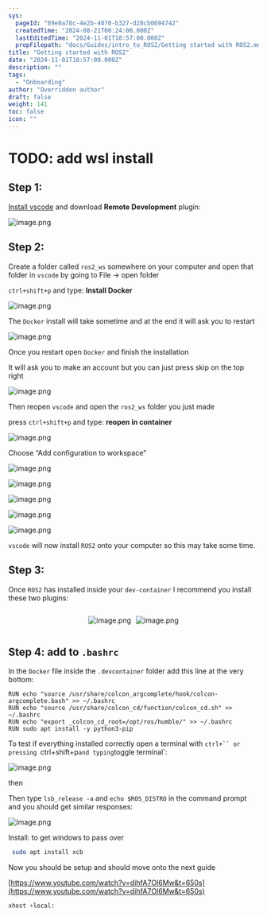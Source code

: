 ```yaml
---
sys:
  pageId: "89e0a78c-4e2b-4070-b327-d28cb0694742"
  createdTime: "2024-08-21T00:24:00.000Z"
  lastEditedTime: "2024-11-01T18:57:00.000Z"
  propFilepath: "docs/Guides/intro_to_ROS2/Getting started with ROS2.md"
title: "Getting started with ROS2"
date: "2024-11-01T18:57:00.000Z"
description: ""
tags:
  - "Onboarding"
author: "Overridden author"
draft: false
weight: 141
toc: false
icon: ""
---
```


# TODO: add wsl install

## Step 1:

[Install vscode](https://code.visualstudio.com/download) and download **Remote Development** plugin:

![image.png](https://prod-files-secure.s3.us-west-2.amazonaws.com/d518164a-d88e-44d1-a4ee-3adb3bd8bce0/efb52993-1881-4a40-b95e-6f020334f022/image.png?X-Amz-Algorithm=AWS4-HMAC-SHA256&X-Amz-Content-Sha256=UNSIGNED-PAYLOAD&X-Amz-Credential=ASIAZI2LB466YONQ66QK%2F20250303%2Fus-west-2%2Fs3%2Faws4_request&X-Amz-Date=20250303T181031Z&X-Amz-Expires=3600&X-Amz-Security-Token=IQoJb3JpZ2luX2VjEKL%2F%2F%2F%2F%2F%2F%2F%2F%2F%2FwEaCXVzLXdlc3QtMiJIMEYCIQDynWy2F6Cu0qcjjIiPFPxfu%2BiBBgkp6xFOSl1E883vRQIhALAWVqNcDcNdUD6KLAjNmKcPQ79MhbzCik2NtsdxWJSKKogECNv%2F%2F%2F%2F%2F%2F%2F%2F%2F%2FwEQABoMNjM3NDIzMTgzODA1IgyDxL5Cut%2B7cMgB8Dsq3APacO6NuPDlLtfT2raT5D4pRE7uaENltoSNIRCERu27BriJUpuQTnE1Dkq1QQzTkqYEkFAMLO2rtr8BBw4d5patDZKnThgdgqDe1qkEOPV%2FGZyQDwDBL6Q6R6ekaveXHVXz8l0dnTqs2Gjn%2FYruT7BRbd%2BPddfdAbEmgY38w0OvWa%2BKHd5JZu8GOVdZyGbaDuGxYCvehar2Y8lOuKpuxjs5iIuXoJWvmp5OxG61BcQCb2Z7KCZAp%2FgDEFrIeW43J9wrV9dFd%2FQ2T8T1jOnuUwonZa41Zm5VhMfbxbP9nx%2FUcGuOmyBby9kM44pmjDdy5sl7BYRPLnvsXKH96gFCAZ2s7OT7Cf90KyIqtJ3zgLoV7BVvQi166O%2BhFAP8e2giYE1TfnIaApDpokYmJZugV07hR2%2BXztiYZMcWN0ERznrjZDDp%2F4f19NMItXkX%2FHm0i0fQzM8HFxTG8OACnzqdUQ%2F32ptowCZzbyjweQS00MBw706KMgEWcS7ZVI0hmzgSx%2BsDk5We7Pe9zMZPdb0jI5RUQRBORoLPHif6QrWpQ5XS4l44bNC33WlJKYFdcmZC3lOyGjd%2FPHGScoRIO%2FO03pfiJDby8qYEUhje5uba1HhFtiPeCudamUOQNyRrmTDo25e%2BBjqkAavmMr7Phq%2F4Lc3fUyZ4NQqDHAArO%2FmRJfKtgRG%2F81Nzsy9SGsnj7GweHAf48UByBB659fFmIpUSAXTpwu4%2FhI70gduKGRzHLOMufmz70cukDmV9e%2BnVu1f%2B%2FPOmpAKS%2F6AVCCclc49QFwu91XOhAqVfLr83lNWiPbrQ4BnU0tfdzftCtIDvv%2B%2Fhb7J2zgVmRT%2BgYyq8DptFVEt8xMYGw9grp6eq&X-Amz-Signature=1ee6bf8cd6a30852416193fed0871b9a76c3a5317e14175e04f037e175ad7c0a&X-Amz-SignedHeaders=host&x-id=GetObject)

## Step 2:

Create a folder called `ros2_ws` somewhere on your computer and open that folder in `vscode` by going to File → open folder 

`ctrl+shift+p` and type: **Install Docker**

![image.png](https://prod-files-secure.s3.us-west-2.amazonaws.com/d518164a-d88e-44d1-a4ee-3adb3bd8bce0/2269dc0e-1cd5-47ff-bceb-c04ad9b2eab0/image.png?X-Amz-Algorithm=AWS4-HMAC-SHA256&X-Amz-Content-Sha256=UNSIGNED-PAYLOAD&X-Amz-Credential=ASIAZI2LB466YONQ66QK%2F20250303%2Fus-west-2%2Fs3%2Faws4_request&X-Amz-Date=20250303T181031Z&X-Amz-Expires=3600&X-Amz-Security-Token=IQoJb3JpZ2luX2VjEKL%2F%2F%2F%2F%2F%2F%2F%2F%2F%2FwEaCXVzLXdlc3QtMiJIMEYCIQDynWy2F6Cu0qcjjIiPFPxfu%2BiBBgkp6xFOSl1E883vRQIhALAWVqNcDcNdUD6KLAjNmKcPQ79MhbzCik2NtsdxWJSKKogECNv%2F%2F%2F%2F%2F%2F%2F%2F%2F%2FwEQABoMNjM3NDIzMTgzODA1IgyDxL5Cut%2B7cMgB8Dsq3APacO6NuPDlLtfT2raT5D4pRE7uaENltoSNIRCERu27BriJUpuQTnE1Dkq1QQzTkqYEkFAMLO2rtr8BBw4d5patDZKnThgdgqDe1qkEOPV%2FGZyQDwDBL6Q6R6ekaveXHVXz8l0dnTqs2Gjn%2FYruT7BRbd%2BPddfdAbEmgY38w0OvWa%2BKHd5JZu8GOVdZyGbaDuGxYCvehar2Y8lOuKpuxjs5iIuXoJWvmp5OxG61BcQCb2Z7KCZAp%2FgDEFrIeW43J9wrV9dFd%2FQ2T8T1jOnuUwonZa41Zm5VhMfbxbP9nx%2FUcGuOmyBby9kM44pmjDdy5sl7BYRPLnvsXKH96gFCAZ2s7OT7Cf90KyIqtJ3zgLoV7BVvQi166O%2BhFAP8e2giYE1TfnIaApDpokYmJZugV07hR2%2BXztiYZMcWN0ERznrjZDDp%2F4f19NMItXkX%2FHm0i0fQzM8HFxTG8OACnzqdUQ%2F32ptowCZzbyjweQS00MBw706KMgEWcS7ZVI0hmzgSx%2BsDk5We7Pe9zMZPdb0jI5RUQRBORoLPHif6QrWpQ5XS4l44bNC33WlJKYFdcmZC3lOyGjd%2FPHGScoRIO%2FO03pfiJDby8qYEUhje5uba1HhFtiPeCudamUOQNyRrmTDo25e%2BBjqkAavmMr7Phq%2F4Lc3fUyZ4NQqDHAArO%2FmRJfKtgRG%2F81Nzsy9SGsnj7GweHAf48UByBB659fFmIpUSAXTpwu4%2FhI70gduKGRzHLOMufmz70cukDmV9e%2BnVu1f%2B%2FPOmpAKS%2F6AVCCclc49QFwu91XOhAqVfLr83lNWiPbrQ4BnU0tfdzftCtIDvv%2B%2Fhb7J2zgVmRT%2BgYyq8DptFVEt8xMYGw9grp6eq&X-Amz-Signature=7c483ff99ae9c32821cdf27bff3413a9f18d6e75176064956a44543110b084e7&X-Amz-SignedHeaders=host&x-id=GetObject)

The `Docker` install will take sometime and at the end it will ask you to restart

![image.png](https://prod-files-secure.s3.us-west-2.amazonaws.com/d518164a-d88e-44d1-a4ee-3adb3bd8bce0/ed233f78-be33-4b1f-b89c-9c346c0e961e/image.png?X-Amz-Algorithm=AWS4-HMAC-SHA256&X-Amz-Content-Sha256=UNSIGNED-PAYLOAD&X-Amz-Credential=ASIAZI2LB466YONQ66QK%2F20250303%2Fus-west-2%2Fs3%2Faws4_request&X-Amz-Date=20250303T181031Z&X-Amz-Expires=3600&X-Amz-Security-Token=IQoJb3JpZ2luX2VjEKL%2F%2F%2F%2F%2F%2F%2F%2F%2F%2FwEaCXVzLXdlc3QtMiJIMEYCIQDynWy2F6Cu0qcjjIiPFPxfu%2BiBBgkp6xFOSl1E883vRQIhALAWVqNcDcNdUD6KLAjNmKcPQ79MhbzCik2NtsdxWJSKKogECNv%2F%2F%2F%2F%2F%2F%2F%2F%2F%2FwEQABoMNjM3NDIzMTgzODA1IgyDxL5Cut%2B7cMgB8Dsq3APacO6NuPDlLtfT2raT5D4pRE7uaENltoSNIRCERu27BriJUpuQTnE1Dkq1QQzTkqYEkFAMLO2rtr8BBw4d5patDZKnThgdgqDe1qkEOPV%2FGZyQDwDBL6Q6R6ekaveXHVXz8l0dnTqs2Gjn%2FYruT7BRbd%2BPddfdAbEmgY38w0OvWa%2BKHd5JZu8GOVdZyGbaDuGxYCvehar2Y8lOuKpuxjs5iIuXoJWvmp5OxG61BcQCb2Z7KCZAp%2FgDEFrIeW43J9wrV9dFd%2FQ2T8T1jOnuUwonZa41Zm5VhMfbxbP9nx%2FUcGuOmyBby9kM44pmjDdy5sl7BYRPLnvsXKH96gFCAZ2s7OT7Cf90KyIqtJ3zgLoV7BVvQi166O%2BhFAP8e2giYE1TfnIaApDpokYmJZugV07hR2%2BXztiYZMcWN0ERznrjZDDp%2F4f19NMItXkX%2FHm0i0fQzM8HFxTG8OACnzqdUQ%2F32ptowCZzbyjweQS00MBw706KMgEWcS7ZVI0hmzgSx%2BsDk5We7Pe9zMZPdb0jI5RUQRBORoLPHif6QrWpQ5XS4l44bNC33WlJKYFdcmZC3lOyGjd%2FPHGScoRIO%2FO03pfiJDby8qYEUhje5uba1HhFtiPeCudamUOQNyRrmTDo25e%2BBjqkAavmMr7Phq%2F4Lc3fUyZ4NQqDHAArO%2FmRJfKtgRG%2F81Nzsy9SGsnj7GweHAf48UByBB659fFmIpUSAXTpwu4%2FhI70gduKGRzHLOMufmz70cukDmV9e%2BnVu1f%2B%2FPOmpAKS%2F6AVCCclc49QFwu91XOhAqVfLr83lNWiPbrQ4BnU0tfdzftCtIDvv%2B%2Fhb7J2zgVmRT%2BgYyq8DptFVEt8xMYGw9grp6eq&X-Amz-Signature=49090304042e083570964ec464d4f13ce314c248641a594acb655cea003aa083&X-Amz-SignedHeaders=host&x-id=GetObject)

Once you restart open `Docker` and finish the installation

It will ask you to make an account but you can just press skip on the top right

![image.png](https://prod-files-secure.s3.us-west-2.amazonaws.com/d518164a-d88e-44d1-a4ee-3adb3bd8bce0/21010ad9-1659-4fd9-9f59-9932a09b2a3d/image.png?X-Amz-Algorithm=AWS4-HMAC-SHA256&X-Amz-Content-Sha256=UNSIGNED-PAYLOAD&X-Amz-Credential=ASIAZI2LB466YONQ66QK%2F20250303%2Fus-west-2%2Fs3%2Faws4_request&X-Amz-Date=20250303T181031Z&X-Amz-Expires=3600&X-Amz-Security-Token=IQoJb3JpZ2luX2VjEKL%2F%2F%2F%2F%2F%2F%2F%2F%2F%2FwEaCXVzLXdlc3QtMiJIMEYCIQDynWy2F6Cu0qcjjIiPFPxfu%2BiBBgkp6xFOSl1E883vRQIhALAWVqNcDcNdUD6KLAjNmKcPQ79MhbzCik2NtsdxWJSKKogECNv%2F%2F%2F%2F%2F%2F%2F%2F%2F%2FwEQABoMNjM3NDIzMTgzODA1IgyDxL5Cut%2B7cMgB8Dsq3APacO6NuPDlLtfT2raT5D4pRE7uaENltoSNIRCERu27BriJUpuQTnE1Dkq1QQzTkqYEkFAMLO2rtr8BBw4d5patDZKnThgdgqDe1qkEOPV%2FGZyQDwDBL6Q6R6ekaveXHVXz8l0dnTqs2Gjn%2FYruT7BRbd%2BPddfdAbEmgY38w0OvWa%2BKHd5JZu8GOVdZyGbaDuGxYCvehar2Y8lOuKpuxjs5iIuXoJWvmp5OxG61BcQCb2Z7KCZAp%2FgDEFrIeW43J9wrV9dFd%2FQ2T8T1jOnuUwonZa41Zm5VhMfbxbP9nx%2FUcGuOmyBby9kM44pmjDdy5sl7BYRPLnvsXKH96gFCAZ2s7OT7Cf90KyIqtJ3zgLoV7BVvQi166O%2BhFAP8e2giYE1TfnIaApDpokYmJZugV07hR2%2BXztiYZMcWN0ERznrjZDDp%2F4f19NMItXkX%2FHm0i0fQzM8HFxTG8OACnzqdUQ%2F32ptowCZzbyjweQS00MBw706KMgEWcS7ZVI0hmzgSx%2BsDk5We7Pe9zMZPdb0jI5RUQRBORoLPHif6QrWpQ5XS4l44bNC33WlJKYFdcmZC3lOyGjd%2FPHGScoRIO%2FO03pfiJDby8qYEUhje5uba1HhFtiPeCudamUOQNyRrmTDo25e%2BBjqkAavmMr7Phq%2F4Lc3fUyZ4NQqDHAArO%2FmRJfKtgRG%2F81Nzsy9SGsnj7GweHAf48UByBB659fFmIpUSAXTpwu4%2FhI70gduKGRzHLOMufmz70cukDmV9e%2BnVu1f%2B%2FPOmpAKS%2F6AVCCclc49QFwu91XOhAqVfLr83lNWiPbrQ4BnU0tfdzftCtIDvv%2B%2Fhb7J2zgVmRT%2BgYyq8DptFVEt8xMYGw9grp6eq&X-Amz-Signature=c43f7eb45b98c69a56669491e4510f8deb3400127eb5d433cd435fa41f2fbfae&X-Amz-SignedHeaders=host&x-id=GetObject)

Then reopen `vscode` and open the `ros2_ws` folder you just made

press `ctrl+shift+p` and type: **reopen in container**

![image.png](https://prod-files-secure.s3.us-west-2.amazonaws.com/d518164a-d88e-44d1-a4ee-3adb3bd8bce0/4e93b8c2-41ad-488c-8095-c74205196118/image.png?X-Amz-Algorithm=AWS4-HMAC-SHA256&X-Amz-Content-Sha256=UNSIGNED-PAYLOAD&X-Amz-Credential=ASIAZI2LB466YONQ66QK%2F20250303%2Fus-west-2%2Fs3%2Faws4_request&X-Amz-Date=20250303T181031Z&X-Amz-Expires=3600&X-Amz-Security-Token=IQoJb3JpZ2luX2VjEKL%2F%2F%2F%2F%2F%2F%2F%2F%2F%2FwEaCXVzLXdlc3QtMiJIMEYCIQDynWy2F6Cu0qcjjIiPFPxfu%2BiBBgkp6xFOSl1E883vRQIhALAWVqNcDcNdUD6KLAjNmKcPQ79MhbzCik2NtsdxWJSKKogECNv%2F%2F%2F%2F%2F%2F%2F%2F%2F%2FwEQABoMNjM3NDIzMTgzODA1IgyDxL5Cut%2B7cMgB8Dsq3APacO6NuPDlLtfT2raT5D4pRE7uaENltoSNIRCERu27BriJUpuQTnE1Dkq1QQzTkqYEkFAMLO2rtr8BBw4d5patDZKnThgdgqDe1qkEOPV%2FGZyQDwDBL6Q6R6ekaveXHVXz8l0dnTqs2Gjn%2FYruT7BRbd%2BPddfdAbEmgY38w0OvWa%2BKHd5JZu8GOVdZyGbaDuGxYCvehar2Y8lOuKpuxjs5iIuXoJWvmp5OxG61BcQCb2Z7KCZAp%2FgDEFrIeW43J9wrV9dFd%2FQ2T8T1jOnuUwonZa41Zm5VhMfbxbP9nx%2FUcGuOmyBby9kM44pmjDdy5sl7BYRPLnvsXKH96gFCAZ2s7OT7Cf90KyIqtJ3zgLoV7BVvQi166O%2BhFAP8e2giYE1TfnIaApDpokYmJZugV07hR2%2BXztiYZMcWN0ERznrjZDDp%2F4f19NMItXkX%2FHm0i0fQzM8HFxTG8OACnzqdUQ%2F32ptowCZzbyjweQS00MBw706KMgEWcS7ZVI0hmzgSx%2BsDk5We7Pe9zMZPdb0jI5RUQRBORoLPHif6QrWpQ5XS4l44bNC33WlJKYFdcmZC3lOyGjd%2FPHGScoRIO%2FO03pfiJDby8qYEUhje5uba1HhFtiPeCudamUOQNyRrmTDo25e%2BBjqkAavmMr7Phq%2F4Lc3fUyZ4NQqDHAArO%2FmRJfKtgRG%2F81Nzsy9SGsnj7GweHAf48UByBB659fFmIpUSAXTpwu4%2FhI70gduKGRzHLOMufmz70cukDmV9e%2BnVu1f%2B%2FPOmpAKS%2F6AVCCclc49QFwu91XOhAqVfLr83lNWiPbrQ4BnU0tfdzftCtIDvv%2B%2Fhb7J2zgVmRT%2BgYyq8DptFVEt8xMYGw9grp6eq&X-Amz-Signature=d57c2287bde7d51bf0f24f5008da9e0e3616a62ce412a7cb7e30ffb4f5e8af5e&X-Amz-SignedHeaders=host&x-id=GetObject)

Choose “Add configuration to workspace”

![image.png](https://prod-files-secure.s3.us-west-2.amazonaws.com/d518164a-d88e-44d1-a4ee-3adb3bd8bce0/9560b282-5060-4989-ba37-97e7b2c22476/image.png?X-Amz-Algorithm=AWS4-HMAC-SHA256&X-Amz-Content-Sha256=UNSIGNED-PAYLOAD&X-Amz-Credential=ASIAZI2LB466YONQ66QK%2F20250303%2Fus-west-2%2Fs3%2Faws4_request&X-Amz-Date=20250303T181031Z&X-Amz-Expires=3600&X-Amz-Security-Token=IQoJb3JpZ2luX2VjEKL%2F%2F%2F%2F%2F%2F%2F%2F%2F%2FwEaCXVzLXdlc3QtMiJIMEYCIQDynWy2F6Cu0qcjjIiPFPxfu%2BiBBgkp6xFOSl1E883vRQIhALAWVqNcDcNdUD6KLAjNmKcPQ79MhbzCik2NtsdxWJSKKogECNv%2F%2F%2F%2F%2F%2F%2F%2F%2F%2FwEQABoMNjM3NDIzMTgzODA1IgyDxL5Cut%2B7cMgB8Dsq3APacO6NuPDlLtfT2raT5D4pRE7uaENltoSNIRCERu27BriJUpuQTnE1Dkq1QQzTkqYEkFAMLO2rtr8BBw4d5patDZKnThgdgqDe1qkEOPV%2FGZyQDwDBL6Q6R6ekaveXHVXz8l0dnTqs2Gjn%2FYruT7BRbd%2BPddfdAbEmgY38w0OvWa%2BKHd5JZu8GOVdZyGbaDuGxYCvehar2Y8lOuKpuxjs5iIuXoJWvmp5OxG61BcQCb2Z7KCZAp%2FgDEFrIeW43J9wrV9dFd%2FQ2T8T1jOnuUwonZa41Zm5VhMfbxbP9nx%2FUcGuOmyBby9kM44pmjDdy5sl7BYRPLnvsXKH96gFCAZ2s7OT7Cf90KyIqtJ3zgLoV7BVvQi166O%2BhFAP8e2giYE1TfnIaApDpokYmJZugV07hR2%2BXztiYZMcWN0ERznrjZDDp%2F4f19NMItXkX%2FHm0i0fQzM8HFxTG8OACnzqdUQ%2F32ptowCZzbyjweQS00MBw706KMgEWcS7ZVI0hmzgSx%2BsDk5We7Pe9zMZPdb0jI5RUQRBORoLPHif6QrWpQ5XS4l44bNC33WlJKYFdcmZC3lOyGjd%2FPHGScoRIO%2FO03pfiJDby8qYEUhje5uba1HhFtiPeCudamUOQNyRrmTDo25e%2BBjqkAavmMr7Phq%2F4Lc3fUyZ4NQqDHAArO%2FmRJfKtgRG%2F81Nzsy9SGsnj7GweHAf48UByBB659fFmIpUSAXTpwu4%2FhI70gduKGRzHLOMufmz70cukDmV9e%2BnVu1f%2B%2FPOmpAKS%2F6AVCCclc49QFwu91XOhAqVfLr83lNWiPbrQ4BnU0tfdzftCtIDvv%2B%2Fhb7J2zgVmRT%2BgYyq8DptFVEt8xMYGw9grp6eq&X-Amz-Signature=2c737f910fe42150ab738a65f37a1afa9945a7ea9fcf0d7c004f098814bac783&X-Amz-SignedHeaders=host&x-id=GetObject)

![image.png](https://prod-files-secure.s3.us-west-2.amazonaws.com/d518164a-d88e-44d1-a4ee-3adb3bd8bce0/2ee63f81-886b-48e8-a553-dc6e5eac99e4/image.png?X-Amz-Algorithm=AWS4-HMAC-SHA256&X-Amz-Content-Sha256=UNSIGNED-PAYLOAD&X-Amz-Credential=ASIAZI2LB466YONQ66QK%2F20250303%2Fus-west-2%2Fs3%2Faws4_request&X-Amz-Date=20250303T181031Z&X-Amz-Expires=3600&X-Amz-Security-Token=IQoJb3JpZ2luX2VjEKL%2F%2F%2F%2F%2F%2F%2F%2F%2F%2FwEaCXVzLXdlc3QtMiJIMEYCIQDynWy2F6Cu0qcjjIiPFPxfu%2BiBBgkp6xFOSl1E883vRQIhALAWVqNcDcNdUD6KLAjNmKcPQ79MhbzCik2NtsdxWJSKKogECNv%2F%2F%2F%2F%2F%2F%2F%2F%2F%2FwEQABoMNjM3NDIzMTgzODA1IgyDxL5Cut%2B7cMgB8Dsq3APacO6NuPDlLtfT2raT5D4pRE7uaENltoSNIRCERu27BriJUpuQTnE1Dkq1QQzTkqYEkFAMLO2rtr8BBw4d5patDZKnThgdgqDe1qkEOPV%2FGZyQDwDBL6Q6R6ekaveXHVXz8l0dnTqs2Gjn%2FYruT7BRbd%2BPddfdAbEmgY38w0OvWa%2BKHd5JZu8GOVdZyGbaDuGxYCvehar2Y8lOuKpuxjs5iIuXoJWvmp5OxG61BcQCb2Z7KCZAp%2FgDEFrIeW43J9wrV9dFd%2FQ2T8T1jOnuUwonZa41Zm5VhMfbxbP9nx%2FUcGuOmyBby9kM44pmjDdy5sl7BYRPLnvsXKH96gFCAZ2s7OT7Cf90KyIqtJ3zgLoV7BVvQi166O%2BhFAP8e2giYE1TfnIaApDpokYmJZugV07hR2%2BXztiYZMcWN0ERznrjZDDp%2F4f19NMItXkX%2FHm0i0fQzM8HFxTG8OACnzqdUQ%2F32ptowCZzbyjweQS00MBw706KMgEWcS7ZVI0hmzgSx%2BsDk5We7Pe9zMZPdb0jI5RUQRBORoLPHif6QrWpQ5XS4l44bNC33WlJKYFdcmZC3lOyGjd%2FPHGScoRIO%2FO03pfiJDby8qYEUhje5uba1HhFtiPeCudamUOQNyRrmTDo25e%2BBjqkAavmMr7Phq%2F4Lc3fUyZ4NQqDHAArO%2FmRJfKtgRG%2F81Nzsy9SGsnj7GweHAf48UByBB659fFmIpUSAXTpwu4%2FhI70gduKGRzHLOMufmz70cukDmV9e%2BnVu1f%2B%2FPOmpAKS%2F6AVCCclc49QFwu91XOhAqVfLr83lNWiPbrQ4BnU0tfdzftCtIDvv%2B%2Fhb7J2zgVmRT%2BgYyq8DptFVEt8xMYGw9grp6eq&X-Amz-Signature=47a7614fbc3a837327c5163dbf41ec8300a056fa5136ca951ed38fa2f6adc5ba&X-Amz-SignedHeaders=host&x-id=GetObject)

![image.png](https://prod-files-secure.s3.us-west-2.amazonaws.com/d518164a-d88e-44d1-a4ee-3adb3bd8bce0/ae1580b2-b048-407e-aed9-b584224a7a04/image.png?X-Amz-Algorithm=AWS4-HMAC-SHA256&X-Amz-Content-Sha256=UNSIGNED-PAYLOAD&X-Amz-Credential=ASIAZI2LB466YONQ66QK%2F20250303%2Fus-west-2%2Fs3%2Faws4_request&X-Amz-Date=20250303T181031Z&X-Amz-Expires=3600&X-Amz-Security-Token=IQoJb3JpZ2luX2VjEKL%2F%2F%2F%2F%2F%2F%2F%2F%2F%2FwEaCXVzLXdlc3QtMiJIMEYCIQDynWy2F6Cu0qcjjIiPFPxfu%2BiBBgkp6xFOSl1E883vRQIhALAWVqNcDcNdUD6KLAjNmKcPQ79MhbzCik2NtsdxWJSKKogECNv%2F%2F%2F%2F%2F%2F%2F%2F%2F%2FwEQABoMNjM3NDIzMTgzODA1IgyDxL5Cut%2B7cMgB8Dsq3APacO6NuPDlLtfT2raT5D4pRE7uaENltoSNIRCERu27BriJUpuQTnE1Dkq1QQzTkqYEkFAMLO2rtr8BBw4d5patDZKnThgdgqDe1qkEOPV%2FGZyQDwDBL6Q6R6ekaveXHVXz8l0dnTqs2Gjn%2FYruT7BRbd%2BPddfdAbEmgY38w0OvWa%2BKHd5JZu8GOVdZyGbaDuGxYCvehar2Y8lOuKpuxjs5iIuXoJWvmp5OxG61BcQCb2Z7KCZAp%2FgDEFrIeW43J9wrV9dFd%2FQ2T8T1jOnuUwonZa41Zm5VhMfbxbP9nx%2FUcGuOmyBby9kM44pmjDdy5sl7BYRPLnvsXKH96gFCAZ2s7OT7Cf90KyIqtJ3zgLoV7BVvQi166O%2BhFAP8e2giYE1TfnIaApDpokYmJZugV07hR2%2BXztiYZMcWN0ERznrjZDDp%2F4f19NMItXkX%2FHm0i0fQzM8HFxTG8OACnzqdUQ%2F32ptowCZzbyjweQS00MBw706KMgEWcS7ZVI0hmzgSx%2BsDk5We7Pe9zMZPdb0jI5RUQRBORoLPHif6QrWpQ5XS4l44bNC33WlJKYFdcmZC3lOyGjd%2FPHGScoRIO%2FO03pfiJDby8qYEUhje5uba1HhFtiPeCudamUOQNyRrmTDo25e%2BBjqkAavmMr7Phq%2F4Lc3fUyZ4NQqDHAArO%2FmRJfKtgRG%2F81Nzsy9SGsnj7GweHAf48UByBB659fFmIpUSAXTpwu4%2FhI70gduKGRzHLOMufmz70cukDmV9e%2BnVu1f%2B%2FPOmpAKS%2F6AVCCclc49QFwu91XOhAqVfLr83lNWiPbrQ4BnU0tfdzftCtIDvv%2B%2Fhb7J2zgVmRT%2BgYyq8DptFVEt8xMYGw9grp6eq&X-Amz-Signature=2aecd7c67ceb82036586a8fb25cd39e40ee4e35244fbc0da220f1d58ea953691&X-Amz-SignedHeaders=host&x-id=GetObject)

![image.png](https://prod-files-secure.s3.us-west-2.amazonaws.com/d518164a-d88e-44d1-a4ee-3adb3bd8bce0/53255b28-f75e-430f-b9e3-c0ac8577e42b/image.png?X-Amz-Algorithm=AWS4-HMAC-SHA256&X-Amz-Content-Sha256=UNSIGNED-PAYLOAD&X-Amz-Credential=ASIAZI2LB466YONQ66QK%2F20250303%2Fus-west-2%2Fs3%2Faws4_request&X-Amz-Date=20250303T181030Z&X-Amz-Expires=3600&X-Amz-Security-Token=IQoJb3JpZ2luX2VjEKL%2F%2F%2F%2F%2F%2F%2F%2F%2F%2FwEaCXVzLXdlc3QtMiJIMEYCIQDynWy2F6Cu0qcjjIiPFPxfu%2BiBBgkp6xFOSl1E883vRQIhALAWVqNcDcNdUD6KLAjNmKcPQ79MhbzCik2NtsdxWJSKKogECNv%2F%2F%2F%2F%2F%2F%2F%2F%2F%2FwEQABoMNjM3NDIzMTgzODA1IgyDxL5Cut%2B7cMgB8Dsq3APacO6NuPDlLtfT2raT5D4pRE7uaENltoSNIRCERu27BriJUpuQTnE1Dkq1QQzTkqYEkFAMLO2rtr8BBw4d5patDZKnThgdgqDe1qkEOPV%2FGZyQDwDBL6Q6R6ekaveXHVXz8l0dnTqs2Gjn%2FYruT7BRbd%2BPddfdAbEmgY38w0OvWa%2BKHd5JZu8GOVdZyGbaDuGxYCvehar2Y8lOuKpuxjs5iIuXoJWvmp5OxG61BcQCb2Z7KCZAp%2FgDEFrIeW43J9wrV9dFd%2FQ2T8T1jOnuUwonZa41Zm5VhMfbxbP9nx%2FUcGuOmyBby9kM44pmjDdy5sl7BYRPLnvsXKH96gFCAZ2s7OT7Cf90KyIqtJ3zgLoV7BVvQi166O%2BhFAP8e2giYE1TfnIaApDpokYmJZugV07hR2%2BXztiYZMcWN0ERznrjZDDp%2F4f19NMItXkX%2FHm0i0fQzM8HFxTG8OACnzqdUQ%2F32ptowCZzbyjweQS00MBw706KMgEWcS7ZVI0hmzgSx%2BsDk5We7Pe9zMZPdb0jI5RUQRBORoLPHif6QrWpQ5XS4l44bNC33WlJKYFdcmZC3lOyGjd%2FPHGScoRIO%2FO03pfiJDby8qYEUhje5uba1HhFtiPeCudamUOQNyRrmTDo25e%2BBjqkAavmMr7Phq%2F4Lc3fUyZ4NQqDHAArO%2FmRJfKtgRG%2F81Nzsy9SGsnj7GweHAf48UByBB659fFmIpUSAXTpwu4%2FhI70gduKGRzHLOMufmz70cukDmV9e%2BnVu1f%2B%2FPOmpAKS%2F6AVCCclc49QFwu91XOhAqVfLr83lNWiPbrQ4BnU0tfdzftCtIDvv%2B%2Fhb7J2zgVmRT%2BgYyq8DptFVEt8xMYGw9grp6eq&X-Amz-Signature=2e20fa63eb7e3dc6f8f7c0c5105538a8844d9268765456b9eae9d4492b0daebc&X-Amz-SignedHeaders=host&x-id=GetObject)

![image.png](https://prod-files-secure.s3.us-west-2.amazonaws.com/d518164a-d88e-44d1-a4ee-3adb3bd8bce0/7c562767-5af9-4ffb-97d1-327bcdf4ee00/image.png?X-Amz-Algorithm=AWS4-HMAC-SHA256&X-Amz-Content-Sha256=UNSIGNED-PAYLOAD&X-Amz-Credential=ASIAZI2LB466YONQ66QK%2F20250303%2Fus-west-2%2Fs3%2Faws4_request&X-Amz-Date=20250303T181030Z&X-Amz-Expires=3600&X-Amz-Security-Token=IQoJb3JpZ2luX2VjEKL%2F%2F%2F%2F%2F%2F%2F%2F%2F%2FwEaCXVzLXdlc3QtMiJIMEYCIQDynWy2F6Cu0qcjjIiPFPxfu%2BiBBgkp6xFOSl1E883vRQIhALAWVqNcDcNdUD6KLAjNmKcPQ79MhbzCik2NtsdxWJSKKogECNv%2F%2F%2F%2F%2F%2F%2F%2F%2F%2FwEQABoMNjM3NDIzMTgzODA1IgyDxL5Cut%2B7cMgB8Dsq3APacO6NuPDlLtfT2raT5D4pRE7uaENltoSNIRCERu27BriJUpuQTnE1Dkq1QQzTkqYEkFAMLO2rtr8BBw4d5patDZKnThgdgqDe1qkEOPV%2FGZyQDwDBL6Q6R6ekaveXHVXz8l0dnTqs2Gjn%2FYruT7BRbd%2BPddfdAbEmgY38w0OvWa%2BKHd5JZu8GOVdZyGbaDuGxYCvehar2Y8lOuKpuxjs5iIuXoJWvmp5OxG61BcQCb2Z7KCZAp%2FgDEFrIeW43J9wrV9dFd%2FQ2T8T1jOnuUwonZa41Zm5VhMfbxbP9nx%2FUcGuOmyBby9kM44pmjDdy5sl7BYRPLnvsXKH96gFCAZ2s7OT7Cf90KyIqtJ3zgLoV7BVvQi166O%2BhFAP8e2giYE1TfnIaApDpokYmJZugV07hR2%2BXztiYZMcWN0ERznrjZDDp%2F4f19NMItXkX%2FHm0i0fQzM8HFxTG8OACnzqdUQ%2F32ptowCZzbyjweQS00MBw706KMgEWcS7ZVI0hmzgSx%2BsDk5We7Pe9zMZPdb0jI5RUQRBORoLPHif6QrWpQ5XS4l44bNC33WlJKYFdcmZC3lOyGjd%2FPHGScoRIO%2FO03pfiJDby8qYEUhje5uba1HhFtiPeCudamUOQNyRrmTDo25e%2BBjqkAavmMr7Phq%2F4Lc3fUyZ4NQqDHAArO%2FmRJfKtgRG%2F81Nzsy9SGsnj7GweHAf48UByBB659fFmIpUSAXTpwu4%2FhI70gduKGRzHLOMufmz70cukDmV9e%2BnVu1f%2B%2FPOmpAKS%2F6AVCCclc49QFwu91XOhAqVfLr83lNWiPbrQ4BnU0tfdzftCtIDvv%2B%2Fhb7J2zgVmRT%2BgYyq8DptFVEt8xMYGw9grp6eq&X-Amz-Signature=239f590af7ec4e1bfd247151a48ff88bfa590a9a90d22d184c8d63731b5b4010&X-Amz-SignedHeaders=host&x-id=GetObject)

`vscode` will now install `ROS2` onto your computer so this may take some time.

## Step 3:

Once `ROS2` has installed inside your `dev-container` I recommend you install these two plugins:

<div style="display: flex;flex-direction: row; column-gap:10px; max-width: 630px;justify-content: center;">
<div>

![image.png](https://prod-files-secure.s3.us-west-2.amazonaws.com/d518164a-d88e-44d1-a4ee-3adb3bd8bce0/3fc3d550-5a54-4ba1-ba6b-faa01cdb7369/image.png?X-Amz-Algorithm=AWS4-HMAC-SHA256&X-Amz-Content-Sha256=UNSIGNED-PAYLOAD&X-Amz-Credential=ASIAZI2LB4664MNOXUHH%2F20250303%2Fus-west-2%2Fs3%2Faws4_request&X-Amz-Date=20250303T181034Z&X-Amz-Expires=3600&X-Amz-Security-Token=IQoJb3JpZ2luX2VjEKL%2F%2F%2F%2F%2F%2F%2F%2F%2F%2FwEaCXVzLXdlc3QtMiJHMEUCIDWTCDy4u%2BuYQRpaV9WpiDw2rTKGuH3MsigZ1opJmlVoAiEAryLXyb29fel3ZrUiS2ub%2Bhcifhxf%2Fxn267BHjUq1tAEqiAQI2%2F%2F%2F%2F%2F%2F%2F%2F%2F%2F%2FARAAGgw2Mzc0MjMxODM4MDUiDOXFh8%2FtTmYcfQBPVCrcA%2Bc7QiTQVPsTpOpfxUoKUdqtuHSp4ZDrCI6%2BghrwcOMGVSGeaBkE3R5yLfskoj5hEvFB6kAQTT9hxzvEISMbWLX%2B7gOZsmRJt%2BoIbKBXmD9q%2FQgsP94eh3tVt9bY0x33GF4Rmr6uS0Sii6vMBwCCd0XqRGpiyuHqZT96yzyvT5oAmDooVqWgfm%2BR0l8RfVEQxflEqPMtV9e0Apj%2F8Zh%2BRTTqek4nTiggS5UqeLtPDSFRUn79PzYD0du0Ejq9RVyBwwt63JIAy2OS5g00QJKqD%2F8ttP6mUhNODil6zp4IU4XmPdkkGB4N3vfuF6wicsBouPQ5x5ztVKuU%2Fq%2FnZOlaAQj4uWMBEGR%2FWYF%2BGxkeC4zTdHocmAgrLKu3phEhixny19EwbP9%2FzOdhvSUpSXxPu8VMSUHQU1IHFVx%2BqQ7piryCFxwFliYBk6%2FA331jLLgVBcW8wtQ9WvYMX1oZDzSdOvVrVhK9i6KKdtsDclQ5ADaZsUvV5YPV%2BW%2FsgNWiBOwfjAmQBMW0QM53CqmjzUtYgIKDGnJZmay4m62UZjFknN0punHzfNS7ZhFzFNKyb2SrK0c1O8MPFs7aLDQSzt6m0xQjJzOMjGUzf3XywgqQogKo1HH9%2FIeUTfxYiiwUMJPbl74GOqUBFc2ISGISfkAiNyigQV2dQPvioBIrbCl6ORq4BGc3SyVO4QOBeULIB3btlRigS6k7v%2FqWtDZoLD7bRgooPsv6GO4%2BY7VFkKDPYTLsyfw3QaEQZz6ArBCQjjY%2B4R%2F8aMO7LfKDsqeOU5PDQUuJQTHRK6wrGmx19tRQ7gGapB9cws49msjNZDrI3n6td8fXpgt9gJqHds501R39Yc1cnV2wX%2FUrgTCR&X-Amz-Signature=41e2deb443ac90f35cd647c2ec86e9e7e30c460b8905317fe043a74333156b0d&X-Amz-SignedHeaders=host&x-id=GetObject)

</div>
<div>

![image.png](https://prod-files-secure.s3.us-west-2.amazonaws.com/d518164a-d88e-44d1-a4ee-3adb3bd8bce0/d994cc66-13c2-4093-a5a3-f84cf4601a82/image.png?X-Amz-Algorithm=AWS4-HMAC-SHA256&X-Amz-Content-Sha256=UNSIGNED-PAYLOAD&X-Amz-Credential=ASIAZI2LB466USCYQKTI%2F20250303%2Fus-west-2%2Fs3%2Faws4_request&X-Amz-Date=20250303T181034Z&X-Amz-Expires=3600&X-Amz-Security-Token=IQoJb3JpZ2luX2VjEKL%2F%2F%2F%2F%2F%2F%2F%2F%2F%2FwEaCXVzLXdlc3QtMiJHMEUCIQCinSPiK2Goe2Z1bgPzqRSKVFfGc7gkqmPEA1X%2BpmpWogIgF7L6P1uBeqq1tIkP3bkm0CGWXAGnorWrbbfBnUlgdO4qiAQI2%2F%2F%2F%2F%2F%2F%2F%2F%2F%2F%2FARAAGgw2Mzc0MjMxODM4MDUiDCUVFEgp6vIaZQTDCircA%2FtflJ5IJZNUWW1KNYvggcTdqeQ1ZC1LTxvPD5886%2BxKOx%2BUbcq7K2a8Y9s0JnGoT8GlgKxnqT1E1wWUO7N5jdJmTOEU1rtwk8LA8X3tM11PhSt%2Fp04MwqJz%2FoIMk9PMwAFfyxBNU5JTSz2Z1uBPZh0ZJ95Spz6FXfDlHHCOKy12X9RFAKu9DMz%2BwXJT3yz5yjlRDuImNTHGe2tVu0Gii45QyLRi04D8lZspC9LtEumCIE0sqiAZz%2FGkL3JPBFbluX7xMk3dCO9xKwKZIpz1uR5xRg2XtA5Wi%2FhFEsb%2B9u092ZDO6IOfsoOp%2F5V5rB1iLKPcGrmxzVPtCHwjMmx2ACXnnaoj58NG%2Bu3xsLEQGyyqPyfJVn4LR164rGS6nOeW0LFJBoH5VaeKe0Vi03QOhr8Ux6qFxImOJ17Jl6lUYy81IkI%2Fw1RxD6P5RnnOlqPgufEofDwPzDdvSlwAy%2Br2NzkGgupSgqAA0ZheG0SdmUIGv8uPgiim7VabzAVsUCXcmEsd%2BiSAVOy4kwJFHJ0ww%2FLxZVfnElkOTMK%2BrezAHdyCJ0zlb%2BxA0TgA57%2BYIJCKWU8HU8qZdeg69HTrA6uN9a%2B7U%2FjDYrJZ69aN%2B%2BGNcryUuH4aWCYtcgL7Wcg7MOrbl74GOqUBITEOMF%2FVpVvRrJj0QD24fq6uWK1HSRyI9c8JiKWCW%2B9m%2BOYgMl2zPQKgeOfoswDOoltEEVmd0oV1jdN0hLG7FV%2F2fO70qKLPfhqRZ%2F8dXRb0Q0NEycPqQONfdOzxsgKEdbOGu6sSGj%2Ff%2FSOM7sprPHO0DkAofw%2Bm7MODHv0mQKWDH2ABg5UIPmxsXzMGsvGS9ZMa2VLTV2zCZkDLhdaZ1szU1tiG&X-Amz-Signature=30de45ae653ae31cba57bebe1c1ea228af3782013d3056afb51b2b0200552512&X-Amz-SignedHeaders=host&x-id=GetObject)

</div>
</div>

## Step 4: add to `.bashrc`

In the `Docker` file inside the `.devcontainer` folder add this line at the very bottom: 

```docker
RUN echo "source /usr/share/colcon_argcomplete/hook/colcon-argcomplete.bash" >> ~/.bashrc
RUN echo "source /usr/share/colcon_cd/function/colcon_cd.sh" >> ~/.bashrc
RUN echo "export _colcon_cd_root=/opt/ros/humble/" >> ~/.bashrc
RUN sudo apt install -y python3-pip 
```

To test if everything installed correctly open a terminal with `ctrl+`` or pressing `ctrl+shift+p` and typing `toggle terminal`:

![image.png](https://prod-files-secure.s3.us-west-2.amazonaws.com/d518164a-d88e-44d1-a4ee-3adb3bd8bce0/6a4943d8-b04e-4c02-9a58-775f3384d1a5/image.png?X-Amz-Algorithm=AWS4-HMAC-SHA256&X-Amz-Content-Sha256=UNSIGNED-PAYLOAD&X-Amz-Credential=ASIAZI2LB466YONQ66QK%2F20250303%2Fus-west-2%2Fs3%2Faws4_request&X-Amz-Date=20250303T181030Z&X-Amz-Expires=3600&X-Amz-Security-Token=IQoJb3JpZ2luX2VjEKL%2F%2F%2F%2F%2F%2F%2F%2F%2F%2FwEaCXVzLXdlc3QtMiJIMEYCIQDynWy2F6Cu0qcjjIiPFPxfu%2BiBBgkp6xFOSl1E883vRQIhALAWVqNcDcNdUD6KLAjNmKcPQ79MhbzCik2NtsdxWJSKKogECNv%2F%2F%2F%2F%2F%2F%2F%2F%2F%2FwEQABoMNjM3NDIzMTgzODA1IgyDxL5Cut%2B7cMgB8Dsq3APacO6NuPDlLtfT2raT5D4pRE7uaENltoSNIRCERu27BriJUpuQTnE1Dkq1QQzTkqYEkFAMLO2rtr8BBw4d5patDZKnThgdgqDe1qkEOPV%2FGZyQDwDBL6Q6R6ekaveXHVXz8l0dnTqs2Gjn%2FYruT7BRbd%2BPddfdAbEmgY38w0OvWa%2BKHd5JZu8GOVdZyGbaDuGxYCvehar2Y8lOuKpuxjs5iIuXoJWvmp5OxG61BcQCb2Z7KCZAp%2FgDEFrIeW43J9wrV9dFd%2FQ2T8T1jOnuUwonZa41Zm5VhMfbxbP9nx%2FUcGuOmyBby9kM44pmjDdy5sl7BYRPLnvsXKH96gFCAZ2s7OT7Cf90KyIqtJ3zgLoV7BVvQi166O%2BhFAP8e2giYE1TfnIaApDpokYmJZugV07hR2%2BXztiYZMcWN0ERznrjZDDp%2F4f19NMItXkX%2FHm0i0fQzM8HFxTG8OACnzqdUQ%2F32ptowCZzbyjweQS00MBw706KMgEWcS7ZVI0hmzgSx%2BsDk5We7Pe9zMZPdb0jI5RUQRBORoLPHif6QrWpQ5XS4l44bNC33WlJKYFdcmZC3lOyGjd%2FPHGScoRIO%2FO03pfiJDby8qYEUhje5uba1HhFtiPeCudamUOQNyRrmTDo25e%2BBjqkAavmMr7Phq%2F4Lc3fUyZ4NQqDHAArO%2FmRJfKtgRG%2F81Nzsy9SGsnj7GweHAf48UByBB659fFmIpUSAXTpwu4%2FhI70gduKGRzHLOMufmz70cukDmV9e%2BnVu1f%2B%2FPOmpAKS%2F6AVCCclc49QFwu91XOhAqVfLr83lNWiPbrQ4BnU0tfdzftCtIDvv%2B%2Fhb7J2zgVmRT%2BgYyq8DptFVEt8xMYGw9grp6eq&X-Amz-Signature=6a3452a38f5b2e577896e0ad485eecb4c415cff1ff7aa0dfed79425d0e0b55e1&X-Amz-SignedHeaders=host&x-id=GetObject)

then 

Then type `lsb_release -a` and `echo $ROS_DISTRO` in the command prompt and you should get similar responses:

![image.png](https://prod-files-secure.s3.us-west-2.amazonaws.com/d518164a-d88e-44d1-a4ee-3adb3bd8bce0/3e635dec-a805-4e85-8b9e-d000e5b71a4e/image.png?X-Amz-Algorithm=AWS4-HMAC-SHA256&X-Amz-Content-Sha256=UNSIGNED-PAYLOAD&X-Amz-Credential=ASIAZI2LB466YONQ66QK%2F20250303%2Fus-west-2%2Fs3%2Faws4_request&X-Amz-Date=20250303T181030Z&X-Amz-Expires=3600&X-Amz-Security-Token=IQoJb3JpZ2luX2VjEKL%2F%2F%2F%2F%2F%2F%2F%2F%2F%2FwEaCXVzLXdlc3QtMiJIMEYCIQDynWy2F6Cu0qcjjIiPFPxfu%2BiBBgkp6xFOSl1E883vRQIhALAWVqNcDcNdUD6KLAjNmKcPQ79MhbzCik2NtsdxWJSKKogECNv%2F%2F%2F%2F%2F%2F%2F%2F%2F%2FwEQABoMNjM3NDIzMTgzODA1IgyDxL5Cut%2B7cMgB8Dsq3APacO6NuPDlLtfT2raT5D4pRE7uaENltoSNIRCERu27BriJUpuQTnE1Dkq1QQzTkqYEkFAMLO2rtr8BBw4d5patDZKnThgdgqDe1qkEOPV%2FGZyQDwDBL6Q6R6ekaveXHVXz8l0dnTqs2Gjn%2FYruT7BRbd%2BPddfdAbEmgY38w0OvWa%2BKHd5JZu8GOVdZyGbaDuGxYCvehar2Y8lOuKpuxjs5iIuXoJWvmp5OxG61BcQCb2Z7KCZAp%2FgDEFrIeW43J9wrV9dFd%2FQ2T8T1jOnuUwonZa41Zm5VhMfbxbP9nx%2FUcGuOmyBby9kM44pmjDdy5sl7BYRPLnvsXKH96gFCAZ2s7OT7Cf90KyIqtJ3zgLoV7BVvQi166O%2BhFAP8e2giYE1TfnIaApDpokYmJZugV07hR2%2BXztiYZMcWN0ERznrjZDDp%2F4f19NMItXkX%2FHm0i0fQzM8HFxTG8OACnzqdUQ%2F32ptowCZzbyjweQS00MBw706KMgEWcS7ZVI0hmzgSx%2BsDk5We7Pe9zMZPdb0jI5RUQRBORoLPHif6QrWpQ5XS4l44bNC33WlJKYFdcmZC3lOyGjd%2FPHGScoRIO%2FO03pfiJDby8qYEUhje5uba1HhFtiPeCudamUOQNyRrmTDo25e%2BBjqkAavmMr7Phq%2F4Lc3fUyZ4NQqDHAArO%2FmRJfKtgRG%2F81Nzsy9SGsnj7GweHAf48UByBB659fFmIpUSAXTpwu4%2FhI70gduKGRzHLOMufmz70cukDmV9e%2BnVu1f%2B%2FPOmpAKS%2F6AVCCclc49QFwu91XOhAqVfLr83lNWiPbrQ4BnU0tfdzftCtIDvv%2B%2Fhb7J2zgVmRT%2BgYyq8DptFVEt8xMYGw9grp6eq&X-Amz-Signature=b452c412794525879905c56769b415b19a86efa2279de2b71938d1b25e4af230&X-Amz-SignedHeaders=host&x-id=GetObject)

Install:  to get windows to pass over

```bash
 sudo apt install xcb
```

Now you should be setup and should move onto the next guide 

[https://www.youtube.com/watch?v=dihfA7Ol6Mw&t=650s](https://www.youtube.com/watch?v=dihfA7Ol6Mw&t=650s)

```python
xhost +local:
```
